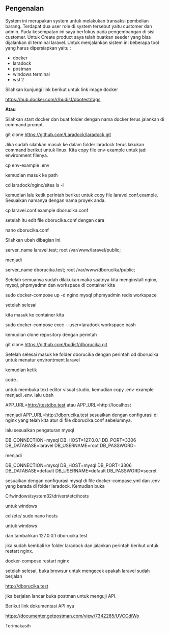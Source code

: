 
## Pengenalan

System ini merupakan system untuk melakukan transaksi pembelian barang. Terdapat dua user role di system tersebut yaitu customer dan admin. Pada kesempatan ini saya berfokus pada pengembangan di sisi customer. Untuk Create product saya telah buatkan seeder yang bisa dijalankan di terminal laravel. Untuk menjalankan sistem ini beberapa tool yang harus dipersiapkan yaitu :

- docker
- laradock
- postman
- windows terminal
- wsl 2 

Silahkan kunjungi link berikut untuk link image docker 

https://hub.docker.com/r/budisf/dbotest/tags

<b>Atau</b>

Silahkan start docker dan buat folder dengan nama docker terus jalankan di command prompt.

git clone https://github.com/Laradock/laradock.git

Jika sudah silahkan masuk ke dalam folder laradock terus lakukan command berikut untuk linux. Kita copy file env-example untuk jadi environment filenya.

cp env-example .env

kemudian masuk ke path

cd laradock/nginx/sites
ls -l

kemudian lalu ketik perintah berikut untuk copy file laravel.conf.example. Sesuaikan namanya dengan nama proyek anda.

cp laravel.conf.example dborucika.conf

setelah itu edit file dborucika.conf dengan cara

nano dborucika.conf

Silahkan ubah dibagian ini.

server_name laravel.test;
root /var/www/laravel/public;

menjadi

server_name dborucika.test;
root /var/www/dborucika/public;

Setelah semuanya sudah dilakukan maka saatnya kita menginstall nginx, mysql, phpmyadmn dan workspace di container kita

sudo docker-compose up -d nginx mysql phpmyadmin redis workspace

setelah selesai

kita masuk ke container kita 

sudo docker-compose exec --user=laradock workspace bash

kemudian clone repository dengan perintah

git clone https://github.com/budisf/dborucika.git

Setelah selesai masuk ke folder dborucika dengan perintah cd dborucika untuk menatur environtment laravel

kemudian ketik 

code . 

untuk membuka text editor visual studio, kemudian copy .env-example menjadi .env. lalu ubah 

APP_URL=http://testdbo.test atau APP_URL=http://localhost

menjadi APP_URL=http://dborucika.test sesuaikan dengan configurasi di nginx yang telah kita atur di file dborucika.conf sebelumnya.

lalu sesuaikan pengaturan mysql 

DB_CONNECTION=mysql
DB_HOST=127.0.0.1
DB_PORT=3306
DB_DATABASE=laravel
DB_USERNAME=root
DB_PASSWORD=

menjadi 

DB_CONNECTION=mysql
DB_HOST=mysql
DB_PORT=3306
DB_DATABASE=default
DB_USERNAME=default
DB_PASSWORD=secret

sesuaikan dengan configurasi mysql di file docker-compase.yml dan .env yang berada di folder laradock. Kemudian buka 

C:\windows\system32\drivers\etc\hosts

untuk windows 

cd /etc/
sudo nano hosts

untuk windows 

dan tambahkan 127.0.0.1 dborucika.test

jika sudah kembali ke folder laradock dan jalankan perintah berikut untuk restart nginx.

docker-compose restart nginx

setelah selesai, buka browsur untuk mengecek apakah laravel sudah berjalan

http://dborucika.test

jika berjalan lancar buka postman untuk menguji API.

Berikut link dokumentasi API nya

https://documenter.getpostman.com/view/7342285/UVCCdiWo


Terimakasih 






